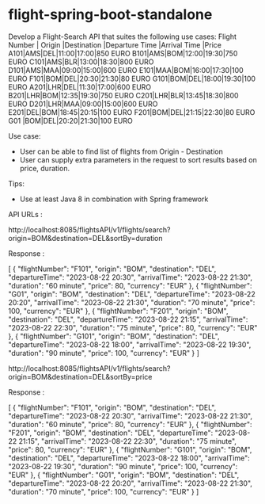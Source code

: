 # flight-spring-boot-standalone

Develop a Flight-Search API that suites the following  use cases:
Flight Number | Origin |Destination |Departure Time |Arrival Time |Price
A101|AMS|DEL|11:00|17:00|850 EURO
B101|AMS|BOM|12:00|19:30|750 EURO
C101|AMS|BLR|13:00|18:30|800 EURO
D101|AMS|MAA|09:00|15:00|600 EURO
E101|MAA|BOM|16:00|17:30|100 EURO
F101|BOM|DEL|20:30|21:30|80 EURO
G101|BOM|DEL|18:00|19:30|100 EURO
A201|LHR|DEL|11:30|17:00|600 EURO
B201|LHR|BOM|12:35|19:30|750 EURO
C201|LHR|BLR|13:45|18:30|800 EURO
D201|LHR|MAA|09:00|15:00|600 EURO
E201|DEL|BOM|18:45|20:15|100 EURO
F201|BOM|DEL|21:15|22:30|80 EURO
G01 |BOM|DEL|20:20|21:30|100 EURO

Use case: 
- User can be able to find list of flights from Origin - Destination
- User can supply extra parameters in the request to sort results based on price, duration.

Tips:
 - Use at least Java 8 in combination with Spring framework

API URLs : 

http://localhost:8085/flightsAPI/v1/flights/search?origin=BOM&destination=DEL&sortBy=duration

Response : 

[
    {
        "flightNumber": "F101",
        "origin": "BOM",
        "destination": "DEL",
        "departureTime": "2023-08-22 20:30",
        "arrivalTime": "2023-08-22 21:30",
        "duration": "60 minute",
        "price": 80,
        "currency": "EUR"
    },
    {
        "flightNumber": "G01",
        "origin": "BOM",
        "destination": "DEL",
        "departureTime": "2023-08-22 20:20",
        "arrivalTime": "2023-08-22 21:30",
        "duration": "70 minute",
        "price": 100,
        "currency": "EUR"
    },
    {
        "flightNumber": "F201",
        "origin": "BOM",
        "destination": "DEL",
        "departureTime": "2023-08-22 21:15",
        "arrivalTime": "2023-08-22 22:30",
        "duration": "75 minute",
        "price": 80,
        "currency": "EUR"
    },
    {
        "flightNumber": "G101",
        "origin": "BOM",
        "destination": "DEL",
        "departureTime": "2023-08-22 18:00",
        "arrivalTime": "2023-08-22 19:30",
        "duration": "90 minute",
        "price": 100,
        "currency": "EUR"
    }
]

http://localhost:8085/flightsAPI/v1/flights/search?origin=BOM&destination=DEL&sortBy=price

Response : 

[
    {
        "flightNumber": "F101",
        "origin": "BOM",
        "destination": "DEL",
        "departureTime": "2023-08-22 20:30",
        "arrivalTime": "2023-08-22 21:30",
        "duration": "60 minute",
        "price": 80,
        "currency": "EUR"
    },
    {
        "flightNumber": "F201",
        "origin": "BOM",
        "destination": "DEL",
        "departureTime": "2023-08-22 21:15",
        "arrivalTime": "2023-08-22 22:30",
        "duration": "75 minute",
        "price": 80,
        "currency": "EUR"
    },
    {
        "flightNumber": "G101",
        "origin": "BOM",
        "destination": "DEL",
        "departureTime": "2023-08-22 18:00",
        "arrivalTime": "2023-08-22 19:30",
        "duration": "90 minute",
        "price": 100,
        "currency": "EUR"
    },
    {
        "flightNumber": "G01",
        "origin": "BOM",
        "destination": "DEL",
        "departureTime": "2023-08-22 20:20",
        "arrivalTime": "2023-08-22 21:30",
        "duration": "70 minute",
        "price": 100,
        "currency": "EUR"
    }
]
